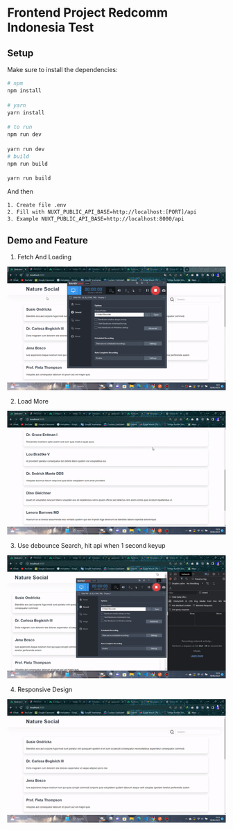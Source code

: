 # Frontend Project Redcomm Indonesia Test

## Setup

Make sure to install the dependencies:

```bash
# npm
npm install

# yarn
yarn install

# to run
npm run dev

yarn run dev
# build
npm run build

yarn run build
```
And then
```
1. Create file .env
2. Fill with NUXT_PUBLIC_API_BASE=http://localhost:[PORT]/api
3. Example NUXT_PUBLIC_API_BASE=http://localhost:8000/api
```
## Demo and Feature

1. Fetch And Loading

![Demo 1](fetch-loading.gif)

2. Load More

![Demo 2](load-more.gif)

3. Use debounce Search, hit api when 1 second keyup

![Demo 3](use-debounce-search.gif)

4. Responsive Design

![Demo 4](responsive-design.gif)
